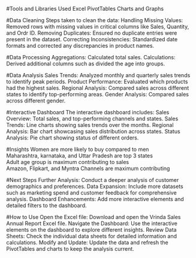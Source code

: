 #Tools and Libraries Used
Excel
PivotTables
Charts and Graphs

#Data Cleaning
Steps taken to clean the data:
Handling Missing Values: Removed rows with missing values in critical columns like Sales, Quantity, and Ordr ID.
Removing Duplicates: Ensured no duplicate entries were present in the dataset.
Correcting Inconsistencies: Standardized date formats and corrected any discrepancies in product names.

#Data Processing
Aggregations: Calculated total sales.
Calculations: Derived additional columns such as divided the age into groups.

#Data Analysis
Sales Trends: Analyzed monthly and quarterly sales trends to identify peak periods.
Product Performance: Evaluated which products had the highest sales.
Regional Analysis: Compared sales across different states to identify top-performing areas.
Gender Analysis: Compared sales across different gender.

#Interactive Dashboard
The interactive dashboard includes:
Sales Overview: Total sales, and top-performing channels and states.
Sales Trends: Line charts showing sales trends over the months.
Regional Analysis: Bar chart showcasing sales distribution across states.
Status Analysis: Pie chart showing status of different orders.

#Insights
Women are more likely to buy compared to men																		
Maharashtra, karnataka, and Uttar Pradesh are top 3 states																		
Adult age group is maximum contributing to sales																		
Amazon, Flipkart, and Myntra Channels are maximum contributing																		

#Next Steps
Further Analysis: Conduct a deeper analysis of customer demographics and preferences.
Data Expansion: Include more datasets such as marketing spend and customer feedback for comprehensive analysis.
Dashboard Enhancements: Add more interactive elements and detailed filters to the dashboard.

#How to Use
Open the Excel file: Download and open the Vrinda Sales Annual Report Excel file.
Navigate the Dashboard: Use the interactive elements on the dashboard to explore different insights.
Review Data Sheets: Check the individual data sheets for detailed information and calculations.
Modify and Update: Update the data and refresh the PivotTables and charts to keep the analysis current.
